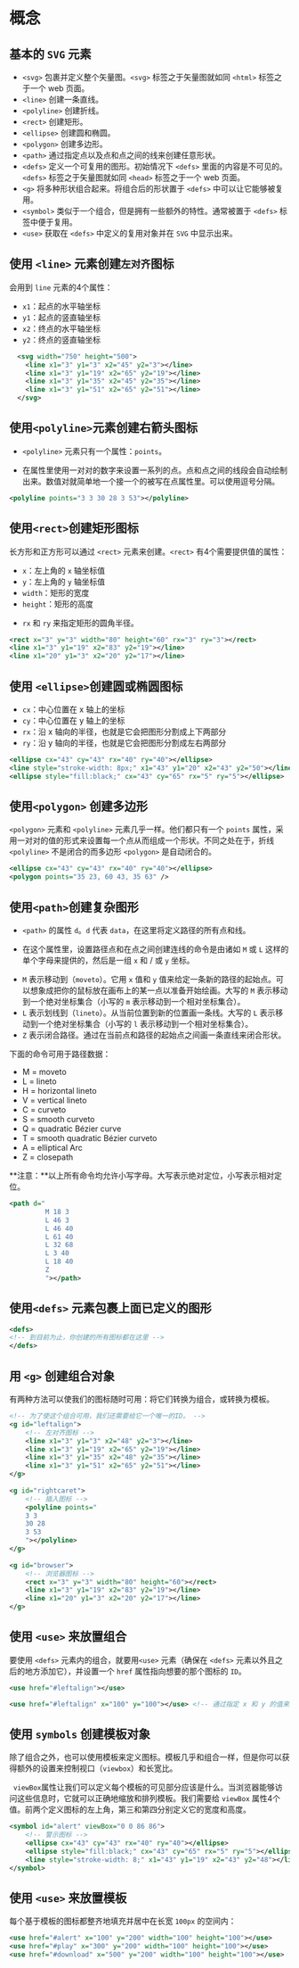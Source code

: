 # 概念

## 基本的 `SVG` 元素

- `<svg>` 包裹并定义整个矢量图。`<svg>` 标签之于矢量图就如同 `<html>` 标签之于一个 web 页面。
- `<line>` 创建一条直线。
- `<polyline>` 创建折线。
- `<rect>` 创建矩形。
- `<ellipse>` 创建圆和椭圆。
- `<polygon>` 创建多边形。
- `<path>` 通过指定点以及点和点之间的线来创建任意形状。
- `<defs>` 定义一个可复用的图形。初始情况下 `<defs>` 里面的内容是不可见的。`<defs>` 标签之于矢量图就如同 `<head>` 标签之于一个 web 页面。
- `<g>` 将多种形状组合起来。将组合后的形状置于 `<defs>` 中可以让它能够被复用。
- `<symbol>` 类似于一个组合，但是拥有一些额外的特性。通常被置于 `<defs>` 标签中便于复用。
- `<use>` 获取在 `<defs>` 中定义的复用对象并在 `SVG` 中显示出来。

## 使用 `<line>` 元素创建`左对齐`图标

会用到 `line` 元素的4个属性：

- `x1`：起点的水平轴坐标
- `y1`：起点的竖直轴坐标
- `x2`：终点的水平轴坐标
- `y2`：终点的竖直轴坐标

```svg
  <svg width="750" height="500">
    <line x1="3" y1="3" x2="45" y2="3"></line>
    <line x1="3" y1="19" x2="65" y2="19"></line>
    <line x1="3" y1="35" x2="45" y2="35"></line>
    <line x1="3" y1="51" x2="65" y2="51"></line>
  </svg>
```

##  使用`<polyline>`元素创建右箭头图标

* `<polyline>` 元素只有一个属性：`points`。

* 在属性里使用一对对的数字来设置一系列的点。点和点之间的线段会自动绘制出来。数值对就简单地一个接一个的被写在点属性里。可以使用逗号分隔。

```svg
<polyline points="3 3 30 28 3 53"></polyline>
```

## 使用`<rect>`创建矩形图标

长方形和正方形可以通过 `<rect>` 元素来创建。`<rect>` 有4个需要提供值的属性：

- `x`：左上角的 `x` 轴坐标值
- `y`：左上角的 `y` 轴坐标值
- `width`：矩形的宽度
- `height`：矩形的高度

*  `rx` 和 `ry` 来指定矩形的圆角半径。

```svg
<rect x="3" y="3" width="80" height="60" rx="3" ry="3"></rect>
<line x1="3" y1="19" x2="83" y2="19"></line>
<line x1="20" y1="3" x2="20" y2="17"></line>
```

## 使用 `<ellipse>`创建圆或椭圆图标

- `cx`：中心位置在 x 轴上的坐标
- `cy`：中心位置在 y 轴上的坐标
- `rx`：沿 x 轴向的半径，也就是它会把图形分割成上下两部分
- `ry`：沿 y 轴向的半径，也就是它会把图形分割成左右两部分

```svg
<ellipse cx="43" cy="43" rx="40" ry="40"></ellipse>
<line style="stroke-width: 8px;" x1="43" y1="20" x2="43" y2="50"></line>
<ellipse style="fill:black;" cx="43" cy="65" rx="5" ry="5"></ellipse>
```

## 使用`<polygon>` 创建多边形

`<polygon>` 元素和 `<polyline>` 元素几乎一样。他们都只有一个 `points` 属性，采用一对对的值的形式来设置每一个点从而组成一个形状。不同之处在于，折线 `<polyline>` 不是闭合的而多边形 `<polygon>` 是自动闭合的。

```svg
<ellipse cx="43" cy="43" rx="40" ry="40"></ellipse>
<polygon points="35 23, 60 43, 35 63" />
```

## 使用`<path>`创建复杂图形

* `<path>` 的属性 `d`。`d` 代表 `data`，在这里将定义路径的所有点和线。

* 在这个属性里，设置路径点和在点之间创建连线的命令是由诸如 `M` 或 `L` 这样的单个字母来提供的，然后是一组 `x` 和 / 或 `y` 坐标。

- `M` 表示移动到（`moveto`）。它用 `x` 值和 `y` 值来给定一条新的路径的起始点。可以想象成把你的鼠标放在画布上的某一点以准备开始绘画。大写的 `M` 表示移动到一个绝对坐标集合（小写的 `m` 表示移动到一个相对坐标集合）。
- `L` 表示划线到（`lineto`）。从当前位置到新的位置画一条线。大写的 `L` 表示移动到一个绝对坐标集合（小写的 `l` 表示移动到一个相对坐标集合）。
- `Z` 表示闭合路径。通过在当前点和路径的起始点之间画一条直线来闭合形状。

下面的命令可用于路径数据：

- M = moveto
- L = lineto
- H = horizontal lineto
- V = vertical lineto
- C = curveto
- S = smooth curveto
- Q = quadratic Bézier curve
- T = smooth quadratic Bézier curveto
- A = elliptical Arc
- Z = closepath

**注意：**以上所有命令均允许小写字母。大写表示绝对定位，小写表示相对定位。

```svg
<path d="
         M 18 3
         L 46 3
         L 46 40
         L 61 40 
         L 32 68
         L 3 40
         L 18 40
         Z
         "></path>
```

## 使用`<defs>` 元素包裹上面已定义的图形

```svg
<defs>
<!-- 到目前为止，你创建的所有图标都在这里 -->
</defs>
```

## 用 `<g>` 创建组合对象

有两种方法可以使我们的图标随时可用：将它们转换为组合，或转换为模板。

```svg
<!-- 为了使这个组合可用，我们还需要给它一个唯一的ID。 -->
<g id="leftalign">
    <!-- 左对齐图标 -->
    <line x1="3" y1="3" x2="48" y2="3"></line>
    <line x1="3" y1="19" x2="65" y2="19"></line>
    <line x1="3" y1="35" x2="48" y2="35"></line>
    <line x1="3" y1="51" x2="65" y2="51"></line>
</g>
 
<g id="rightcaret">
    <!-- 插入图标 -->
    <polyline points="
    3 3
    30 28
    3 53
    "></polyline>
</g>
 
<g id="browser">
    <!-- 浏览器图标 -->
    <rect x="3" y="3" width="80" height="60"></rect>
    <line x1="3" y1="19" x2="83" y2="19"></line>
    <line x1="20" y1="3" x2="20" y2="17"></line>
</g>
```

## 使用 `<use>` 来放置组合

要使用 `<defs>` 元素内的组合，就要用`<use>` 元素（确保在 `<defs>` 元素以外且之后的地方添加它），并设置一个 `href` 属性指向想要的那个图标的 `ID`。

```svg
<use href="#leftalign"></use>

<use href="#leftalign" x="100" y="100"></use> <!-- 通过指定 x 和 y 的值来将图标放置到特定的位置 -->

```

## 使用 `symbols` 创建模板对象

除了组合之外，也可以使用模板来定义图标。模板几乎和组合一样，但是你可以获得额外的设置来控制视口（`viewbox`）和长宽比。

` viewBox`属性让我们可以定义每个模板的可见部分应该是什么。当浏览器能够访问这些信息时，它就可以正确地缩放和排列模板。我们需要给 `viewBox` 属性4个值。前两个定义图标的左上角，第三和第四分别定义它的宽度和高度。

```svg
<symbol id="alert" viewBox="0 0 86 86">
    <!-- 警示图标 -->
    <ellipse cx="43" cy="43" rx="40" ry="40"></ellipse>
    <ellipse style="fill:black;" cx="43" cy="65" rx="5" ry="5"></ellipse>
    <line style="stroke-width: 8;" x1="43" y1="19" x2="43" y2="48"></line>
</symbol>
```

## 使用 `<use>` 来放置模板

每个基于模板的图标都整齐地填充并居中在长宽 `100px` 的空间内：

```svg
<use href="#alert" x="100" y="200" width="100" height="100"></use>
<use href="#play" x="300" y="200" width="100" height="100"></use>
<use href="#download" x="500" y="200" width="100" height="100"></use>
```

